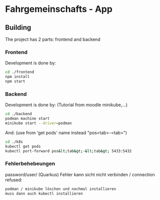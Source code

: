# Fahrgemeinschafts - App

## Building

The project has 2 parts: frontend and backend

### Frontend

Development is done by: 
```bash
cd ./frontend
npm install
npm start
```

### Backend

Development is done by: 
(Tutorial from moodle minikube,...)
```bash
cd ./backend
podman machine start  
minikube start --driver=podman
```

And:
(use from 'get pods' name instead "pos&lt;tab&gt;-&lt;tab&gt;")
```bash
cd ./k8s
kubectl get pods
kubectl port-forward pos&lt;tab&gt;-&lt;tab&gt; 5433:5432
```

### Fehlerbehebeungen 

password/user/ (Quarkus) Fehler kann sicht nicht verbinden / connection refused:
```bash
podman / minikube löschen und nochmal installieren
muss dann auch kubectl installieren
```


